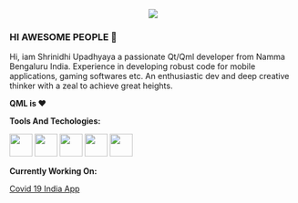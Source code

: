 
<p align="center"> <img src="https://user-images.githubusercontent.com/8769408/117584288-bf86f380-b129-11eb-8b9e-2e1d6d6d56c3.gif"</p>

### HI AWESOME PEOPLE 👋


Hi, iam Shrinidhi Upadhyaya a passionate Qt/Qml developer from Namma Bengaluru India. Experience in developing robust code for mobile applications, gaming softwares etc. An enthusiastic dev and deep creative thinker with a zeal to achieve great heights.

**QML is ❤️**

**Tools And Techologies:**
<p align="left">
<img src=https://user-images.githubusercontent.com/8769408/117580060-99565900-b113-11eb-929c-7ed800149977.png height="40" width ="40">
<img src=https://user-images.githubusercontent.com/8769408/117580061-9bb8b300-b113-11eb-9e71-49623254be61.png height="40" width ="40">
<img src=https://user-images.githubusercontent.com/8769408/117580064-9ce9e000-b113-11eb-8c1f-ce38ccd2b161.png height="40" width ="40">
<img src=https://user-images.githubusercontent.com/8769408/117580065-9e1b0d00-b113-11eb-8328-52c6306d6db1.png height="40" width ="40">
<img src=https://user-images.githubusercontent.com/8769408/117580067-9f4c3a00-b113-11eb-98eb-e4a105a4558a.png height="40" width ="40">
</p>

**Currently Working On:**

[Covid 19 India App](https://github.com/ShrinidhiUpadhyaya/CovidApp)


<!--
**ShrinidhiUpadhyaya/ShrinidhiUpadhyaya** is a ✨ _special_ ✨ repository because its `README.md` (this file) appears on your GitHub profile.

Here are some ideas to get you started:

- 🔭 I’m currently working on ...
- 🌱 I’m currently learning ...
- 👯 I’m looking to collaborate on ...
- 🤔 I’m looking for help with ...
- 💬 Ask me about ...
- 📫 How to reach me: ...
- 😄 Pronouns: ...
- ⚡ Fun fact: ...
-->
